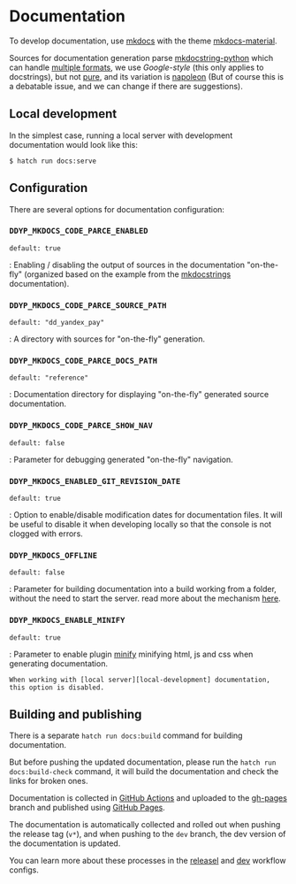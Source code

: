 # Documentation

To develop documentation, use [mkdocs](https://www.mkdocs.org/) with the theme [mkdocs-material](https://squidfunk.github.io/mkdocs-material/).

Sources for documentation generation parse [mkdocstring-python](https://mkdocstrings.github.io/python/) which can handle [multiple formats](https://mkdocstrings.github.io/python/usage/configuration/docstrings/#docstring_style), we use _Google-style_ (this only applies to docstrings), but not [pure](https://google.github.io/styleguide/pyguide.html#38-comments-and-docstrings), and its variation is [napoleon](https://sphinxcontrib-napoleon.readthedocs.io/en/latest/example_google.html) (But of course this is a debatable issue, and we can change if there are suggestions).


## Local development

In the simplest case, running a local server with development documentation would look like this:

```console
$ hatch run docs:serve
```


## Configuration

There are several options for documentation configuration:


### `DDYP_MKDOCS_CODE_PARCE_ENABLED`

`default: true`

:	Enabling / disabling the output of sources in the documentation "on-the-fly" (organized based on the example from the [mkdocstrings](https://mkdocstrings.github.io/recipes/#automatic-code-reference-pages) documentation).


### `DDYP_MKDOCS_CODE_PARCE_SOURCE_PATH`

`default: "dd_yandex_pay"`

:	A directory with sources for "on-the-fly" generation.


### `DDYP_MKDOCS_CODE_PARCE_DOCS_PATH`

`default: "reference"`

:	Documentation directory for displaying "on-the-fly" generated source documentation.


### `DDYP_MKDOCS_CODE_PARCE_SHOW_NAV`

`default: false`

:	Parameter for debugging generated "on-the-fly" navigation.


### `DDYP_MKDOCS_ENABLED_GIT_REVISION_DATE`

`default: true`

:	Option to enable/disable modification dates for documentation files. It will be useful to disable it when developing locally so that the console is not clogged with errors.


### `DDYP_MKDOCS_OFFLINE`

`default: false`

:	Parameter for building documentation into a build working from a folder, without the need to start the server. read more about the mechanism [here](https://squidfunk.github.io/mkdocs-material/setup/building-for-offline-usage/).


### `DDYP_MKDOCS_ENABLE_MINIFY`

`default: true`

:	Parameter to enable plugin [minify](https://github.com/byrnereese/mkdocs-minify-plugin) minifying html, js and css when generating documentation.

	When working with [local server][local-development] documentation, this option is disabled.


## Building and publishing

There is a separate `hatch run docs:build` command for building documentation.

But before pushing the updated documentation, please run the `hatch run docs:build-check` command, it will build the documentation and check the links for broken ones.

Documentation is collected in [GitHub Actions](https://docs.github.com/en/actions) and uploaded to the [gh-pages](https://github.com/dd/dd_yandex_pay/tree/gh-pages) branch and published using [GitHub Pages](https://pages.github.com/).

The documentation is automatically collected and rolled out when pushing the release tag (`v*`), and when pushing to the `dev` branch, the dev version of the documentation is updated.

You can learn more about these processes in the [releasel](https://github.com/dd/dd_yandex_pay/blob/main/.github/workflows/mkdocs-release.yml) and [dev](https://github.com/dd/dd_yandex_pay/blob/main/.github/workflows/mkdocs-dev.yml) workflow configs.
